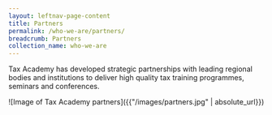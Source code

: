 ```yaml
---
layout: leftnav-page-content
title: Partners
permalink: /who-we-are/partners/
breadcrumb: Partners
collection_name: who-we-are
---
```


Tax Academy has developed strategic partnerships with leading regional bodies and institutions to deliver high quality tax training programmes, seminars and conferences.

![Image of Tax Academy partners]({{"/images/partners.jpg" | absolute_url}})